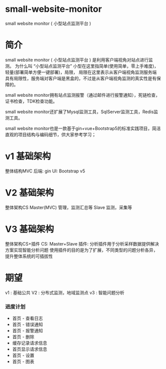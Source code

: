 # small-website-monitor
small website monitor ( 小型站点监测平台 ) 


# 简介

small website monitor ( 小型站点监测平台 ) 是利用客户端视角对站点进行监测。
为什么叫 “小型站点监测平台” 小型在这里指简单(使用简单，零上手难度)，轻量(部署简单方便一键部署)，局限，
局限在这里表示从客户端视角监测服务端具有局限性，服务端对客户端是黑盒的，不过是从客户端视角监测的真实性是有保障的。

small website monitor拥有站点监测报警（通过邮件进行报警通知），死链检查，证书检查，TDK检查功能。

small website monitor还扩展了Mysql监测工具，SqlServer监测工具，Redis监测工具。

small website monitor也是一款基于gin+vue+Bootstrap5的标准实践项目，简洁直观的项目结构与编码细节，供大家参考学习；

# v1 基础架构
整体结构MVC
后端: gin 
UI: Bootstrap v5

# V2 基础架构
整体架构CS
Master(MVC) 管理，监测汇总等
Slave 监测，采集等

# V3 基础架构
整体架构CS+插件
CS: Master+Slave
插件: 分析插件用于分析采样数据提供解决方案实现智能分析问题
使用插件的目的是为了扩展，不同类型的问题分析各异，提升整体系统的可插拔性

# 期望
v1 : 基础公共
V2 : 分布式监测，地域监测点
v3 : 智能问题分析

### 进度计划
- 首页 - 查看日志
- 首页 - 错误通知
- 首页 - 报警通知
- 首页 - 删除
- 缓存记录请求信息
- 首页显示请求信息
- 首页 - 设置
- 首页 - 图表
